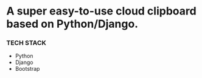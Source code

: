 # A super easy-to-use cloud clipboard based on Python/Django.
### TECH STACK
- Python
- Django
- Bootstrap
